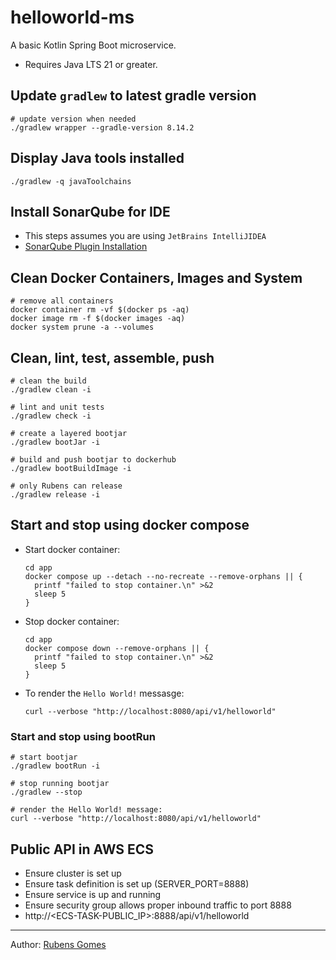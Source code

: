 # helloworld-ms

A basic Kotlin Spring Boot microservice.

- Requires Java LTS 21 or greater.

## Update `gradlew` to latest gradle version

```shell
# update version when needed
./gradlew wrapper --gradle-version 8.14.2
```

## Display Java tools installed

```shell
./gradlew -q javaToolchains
```

## Install SonarQube for IDE

- This steps assumes you are using `JetBrains IntelliJIDEA`
- [SonarQube Plugin Installation](https://docs.sonarsource.com/sonarqube-for-ide/intellij/getting-started/installation/)

## Clean Docker Containers, Images and System

```shell
# remove all containers
docker container rm -vf $(docker ps -aq)
docker image rm -f $(docker images -aq)
docker system prune -a --volumes
```

## Clean, lint, test, assemble, push

```shell
# clean the build
./gradlew clean -i
```

```shell
# lint and unit tests
./gradlew check -i
```

```shell
# create a layered bootjar
./gradlew bootJar -i
```

```shell
# build and push bootjar to dockerhub
./gradlew bootBuildImage -i
```

```shell
# only Rubens can release
./gradlew release -i
```

## Start and stop using docker compose

- Start docker container:

  ```shell
  cd app
  docker compose up --detach --no-recreate --remove-orphans || {
    printf "failed to stop container.\n" >&2
    sleep 5   
  }
  ```

- Stop docker container:

  ```shell
  cd app
  docker compose down --remove-orphans || {
    printf "failed to stop container.\n" >&2
    sleep 5
  }
  ```

- To render the `Hello World!` messasge:

  ```shell
  curl --verbose "http://localhost:8080/api/v1/helloworld"
  ```



### Start and stop using bootRun

```shell
# start bootjar
./gradlew bootRun -i
```

```shell
# stop running bootjar
./gradlew --stop
```

```shell
# render the Hello World! message:
curl --verbose "http://localhost:8080/api/v1/helloworld"
```

## Public API in AWS ECS

- Ensure cluster is set up
- Ensure task definition is set up (SERVER_PORT=8888)
- Ensure service is up and running
- Ensure security group allows proper inbound traffic to port 8888
- http://<ECS-TASK-PUBLIC_IP>:8888/api/v1/helloworld

---
Author:  [Rubens Gomes](https://rubensgomes.com/)
